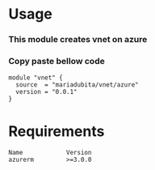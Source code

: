 
# Usage
### This module creates vnet on azure
### Copy paste bellow code


```
module "vnet" {
  source  = "mariadubita/vnet/azure"
  version = "0.0.1"
}
```



# Requirements
```
Name	        Version
azurerm      	>=3.0.0
```


